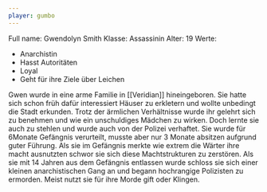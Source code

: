 ```yaml
---
player: gumbo
---
```



Full name: Gwendolyn Smith 
Klasse: Assassinin 
Alter: 19 
Werte: 
- Anarchistin 
- Hasst Autoritäten 
- Loyal 
- Geht für ihre Ziele über Leichen 

Gwen wurde in eine arme Familie in [[Veridian]] hineingeboren. Sie hatte sich schon früh dafür interessiert Häuser zu erkletern und wollte unbedingt die Stadt erkunden. Trotz der ärmlichen Verhältnisse wurde ihr gelehrt sich zu benehmen und wie ein unschuldiges Mädchen zu wirken. Doch lernte sie auch zu stehlen und wurde auch von der Polizei verhaftet. Sie wurde für 6Monate Gefängnis verurteilt, musste aber nur 3 Monate absitzen aufgrund guter Führung. Als sie im Gefängnis merkte wie extrem die Wärter ihre macht ausnutzten schwor sie sich diese Machtstrukturen zu zerstören. Als sie mit 14 Jahren aus dem Gefängnis entlassen wurde schloss sie sich einer kleinen anarchistischen Gang an und begann hochrangige Polizisten zu ermorden. Meist nutzt sie für ihre Morde gift oder Klingen.